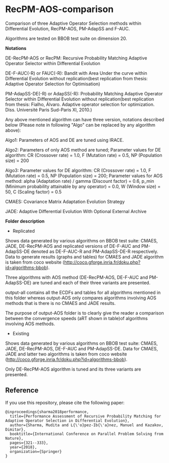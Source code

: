 # RecPM-AOS-comparison

Comparison of three Adaptive Operator Selection methods within Differential Evolution, RecPM-AOS, PM-AdapSS and F-AUC.

Algorithms are tested on BBOB test suite on dimension 20.

**Notations** 

DE-RecPM-AOS or RecPM: Recursive Probability Matching Adaptive Operator Selector within Differential Evolution

DE-F-AUC(-R) or FAUC(-R): Bandit with Area Under the curve within Differential Evolution without replication(best replication from thesis: Adaptive Operator Selection for Optimisation)

PM-AdapSS-DE(-R) or AdapSS(-R): Probability Matching Adaptive Operator Selector within Differential Evolution without replication(best replication from thesis: Fialho, Álvaro. Adaptive operator selection for optimization. Diss. Université Paris Sud-Paris XI, 2010.)

Any above mentioned algorithm can have three version, notations described below (Please note in following "Algo" can be replaced by any algorithm above): 

Algo1: Parameters of AOS and DE are tuned using IRACE.

Algo2: Parameters of only AOS method are tuned; Parameter values for DE algorithm: CR (Crossover rate) = 1.0, F (Mutation rate) = 0.5, NP (Population size) = 200

Algo3: Parameter values for DE algorithm: CR (Crossover rate) = 1.0, F (Mutation rate) = 0.5, NP (Population size) = 200; Parameter values for AOS method: alpha (Adaptation rate) / gamma (Discount factor) = 0.6, p_min (Minimum probability attainable by any operator) = 0.0, W (Window size) = 50, C (Scaling factor) = 0.5

CMAES: Covariance Matrix Adaptation Evolution Strategy

JADE: Adaptive Differential Evolution With Optional External Archive

**Folder description**

- Replicated

Shows data generated by various algorithms on BBOB test suite: CMAES, JADE, DE-RecPM-AOS and replicated versions of DE-F-AUC and PM-AdapSS-DE denoted as DE-F-AUC-R and PM-AdapSS-DE-R respectively. Data to generate results (graphs and tables) for CMAES and JADE algorithm is taken from coco website (http://coco.gforge.inria.fr/doku.php?id=algorithms-bbob). 

Three algorithms with AOS method (DE-RecPM-AOS, DE-F-AUC and PM-AdapSS-DE) are tuned and each of their three variants are presented.

output-all contains all the ECDFs and tables for all algorithms mentioned in this folder whereas output-AOS only compares algorithms involving AOS methods that is there is no CMAES and JADE results.

The purpose of output-AOS folder is to clearly give the reader a comparison between the convergence speeds (aRT shown in table)of algorithms involving AOS methods.


- Existing

Shows data generated by various algorithms on BBOB test suite: CMAES, JADE, DE-RecPM-AOS, DE-F-AUC and PM-AdapSS-DE. Data for CMAES, JADE and latter two algorithms is taken from coco website (http://coco.gforge.inria.fr/doku.php?id=algorithms-bbob).   

Only DE-RecPM-AOS algorithm is tuned and its three variants are presented. 

## Reference
If you use this repository, please cite the following paper:
```
@inproceedings{sharma2018performance,
  title={Performance Assessment of Recursive Probability Matching for Adaptive Operator Selection in Differential Evolution},
  author={Sharma, Mudita and L{\'o}pez-Ib{\'a}nez, Manuel and Kazakov, Dimitar},
  booktitle={International Conference on Parallel Problem Solving from Nature},
  pages={321--333},
  year={2018},
  organization={Springer}
}
```
